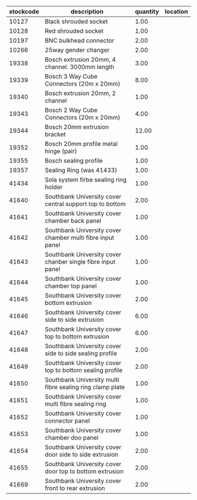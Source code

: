 |stockcode|description|quantity|location|
|---------|-----------|--------|--------|
|10127|Black shrouded socket|1.00||
|10128|Red shrouded socket|1.00||
|10197|BNC bulkhead connector|2.00||
|10266|25way gender changer|2.00||
|19338|Bosch extrusion 20mm, 4 channel. 3000mm length|3.00||
|19339|Bosch 3 Way Cube Connectors (20m x 20mm)|8.00||
|19340|Bosch extrusion 20mm, 2 channel|1.00||
|19343|Bosch 2 Way Cube Connectors (20m x 20mm)|4.00||
|19344|Bosch 20mm extrusion bracket|12.00||
|19352|Bosch 20mm profile metal hinge (pair)|1.00||
|19355|Bosch sealing profile|1.00||
|19357|Sealing Ring (was 41433)|1.00||
|41434|Sola system firbe sealing ring holder|1.00||
|41640|Southbank University cover central support top to bottom|2.00||
|41641|Southbank University cover chamber back panel|1.00||
|41642|Southbank University cover chamber multi fibre input panel|1.00||
|41643|Southbank University cover chanber single fibre input panel|1.00||
|41644|Southbank University cover chamber top panel|1.00||
|41645|Southbank University cover bottom extrusion|2.00||
|41646|Southbank University cover side to side extrusion|6.00||
|41647|Southbank University cover top to bottom extrusion|6.00||
|41648|Southbank University cover side to side sealing profile|2.00||
|41649|Southbank University cover top to bottom sealing profile|2.00||
|41650|Southbank University multi fibre sealing ring clamp plate|1.00||
|41651|Southbank University cover multi fibre sealing ring|1.00||
|41652|Southbank University cover connector panel|1.00||
|41653|Southbank University cover chamber doo panel|1.00||
|41654|Southbank University cover door side to side extrusion|2.00||
|41655|Southbank University cover door top to bottom extrusion|2.00||
|41669|Southbank University cover front to rear extrusion|2.00||

